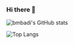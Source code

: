 ### Hi there 👋

![bmbadi's GitHub stats](https://github-readme-stats.vercel.app/api?username=bmbadi&show_icons=true&theme=github_dark&count_private=true)

![Top Langs](https://github-readme-stats.vercel.app/api/top-langs?username=bmbadi&theme=github_dark)

<!--
**bmbadi/bmbadi** is a ✨ _special_ ✨ repository because its `README.md` (this file) appears on your GitHub profile.

Here are some ideas to get you started:

- 🔭 I’m currently working on ...
- 🌱 I’m currently learning ...
- 👯 I’m looking to collaborate on ...
- 🤔 I’m looking for help with ...
- 💬 Ask me about ...
- 📫 How to reach me: ...
- 😄 Pronouns: ...
- ⚡ Fun fact: ...
-->
